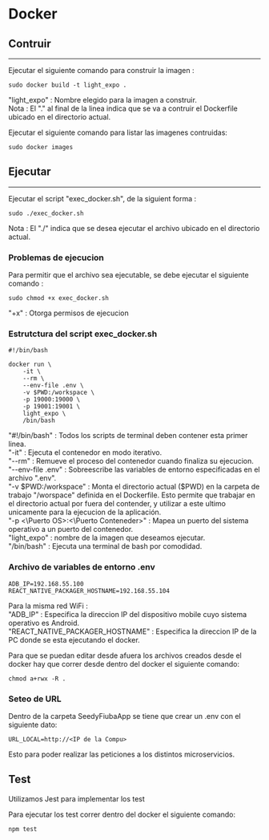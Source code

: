 # Docker

## Contruir
---
Ejecutar el siguiente comando para construir la imagen :  
```
sudo docker build -t light_expo .
```
"light_expo" : Nombre elegido para la imagen a construir.  
Nota : El "." al final de la linea indica que se va a contruir el Dockerfile ubicado en el directorio actual.  
  
Ejecutar el siguiente comando para listar las imagenes contruidas:  
```
sudo docker images
```

## Ejecutar
---
Ejecutar el script "exec_docker.sh", de la siguient forma :
```
sudo ./exec_docker.sh
```
Nota : El "./" indica que se desea ejecutar el archivo ubicado en el directorio actual.

### Problemas de ejecucion
Para permitir que el archivo sea ejecutable, se debe ejecutar el siguiente comando :
```
sudo chmod +x exec_docker.sh
```
"+x" : Otorga permisos de ejecucion

### Estrutctura del script exec_docker.sh
```
#!/bin/bash

docker run \
	-it \
	--rm \
	--env-file .env \
	-v $PWD:/workspace \
	-p 19000:19000 \
	-p 19001:19001 \
	light_expo \
	/bin/bash

```
"#!/bin/bash" : Todos los scripts de terminal deben contener esta primer linea.  
"-it" : Ejecuta el contenedor en modo iterativo.  
"--rm" : Remueve el proceso del contenedor cuando finaliza su ejecucion.  
"--env-file .env" : Sobreescribe las variables de entorno especificadas en el archivo ".env".  
"-v $PWD:/workspace" : Monta el directorio actual ($PWD) en la carpeta de trabajo "/worspace" definida en el Dockerfile. Esto permite que trabajar en el directorio actual por fuera del contender, y utilizar a este ultimo unicamente para la ejecucion de la aplicación.  
"-p <\Puerto OS>\:<\Puerto Conteneder>\" : Mapea un puerto del sistema operativo a un puerto del contenedor.  
"light_expo" : nombre de la imagen que deseamos ejecutar.  
"/bin/bash" : Ejecuta una terminal de bash por comodidad.  

### Archivo de variables de entorno .env
```
ADB_IP=192.168.55.100
REACT_NATIVE_PACKAGER_HOSTNAME=192.168.55.104
```
Para la misma red WiFi :  
"ADB_IP" : Especifica la direccion IP del dispositivo mobile cuyo sistema operativo es Android.  
"REACT_NATIVE_PACKAGER_HOSTNAME" : Especifica la direccion IP de la PC donde se esta ejecutando el docker.  

Para que se puedan editar desde afuera los archivos creados desde el docker hay que correr desde dentro del docker el siguiente comando:
 
````
chmod a+rwx -R .
````

### Seteo de URL

Dentro de la carpeta SeedyFiubaApp se tiene
que crear un .env con el siguiente dato:

````
URL_LOCAL=http://<IP de la Compu>
````
Esto para poder realizar las peticiones a los distintos
microservicios.

## Test

Utilizamos Jest para implementar los test

Para ejecutar los test correr dentro del docker el siguiente comando:

````
npm test
````
